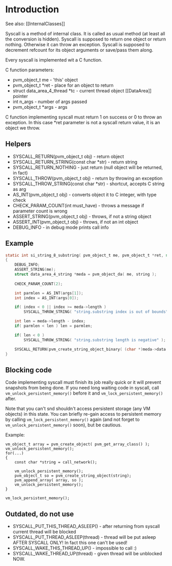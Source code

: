 # Introduction #

See also: [[InternalClasses]]

Syscall is a method of internal class. It is called as usual method (at least all the conversion is hidden). 
Syscall is supposed to return one object or return nothing. Otherwise it can throw an exception.
Syscall is supposed to decrement refcount for its object arguments or save/pass them along.

Every syscall is implemented wit a C function.

C function parameters: 
* pvm_object_t me - 'this' object
* pvm_object_t *ret - place for an object to return
* struct data_area_4_thread *tc - current thread object [[DataArea]] pointer
* int n_args - number of args passed
* pvm_object_t *args - args

C function implementing syscall must return 1 on success or 0 to throw an exception. In this case *ret parameter
is not a syscall return value, it is an object we throw.

## Helpers ##

  * SYSCALL\_RETURN(pvm_object_t obj) - return object
  * SYSCALL\_RETURN\_STRING(const char *str) - return string
  * SYSCALL\_RETURN\_NOTHING - just return (null object will be returned, in fact)
  * SYSCALL\_THROW(pvm_object_t obj) - return by throwing an exception
  * SYSCALL\_THROW\_STRING(const char *str) - shortcut, accepts C string as arg
  * AS\_INT(pvm_object_t obj) - converts object it to C integer, with type check
  * CHECK\_PARAM\_COUNT(int must\_have) - throws a message if parameter count is wrong
  * ASSERT\_STRING(pvm_object_t obj) - throws, if not a string object
  * ASSERT\_INT(pvm_object_t obj) - throws, if not an int object
  * DEBUG\_INFO - in debug mode prints call info

## Example ##

```c
static int si_string_8_substring( pvm_object_t me, pvm_object_t *ret, struct data_area_4_thread *tc, int n_args, pvm_object_t *args )
{
    DEBUG_INFO;
    ASSERT_STRING(me);
    struct data_area_4_string *meda = pvm_object_da( me, string );
    
    CHECK_PARAM_COUNT(2);

    int parmlen = AS_INT(args[1]);
    int index = AS_INT(args[0]);

    if( index < 0 || index >= meda->length )
        SYSCALL_THROW_STRING( "string.substring index is out of bounds" );

    int len = meda->length - index;
    if( parmlen < len ) len = parmlen;

    if( len < 0 )
        SYSCALL_THROW_STRING( "string.substring length is negative" );

    SYSCALL_RETURN(pvm_create_string_object_binary( (char *)meda->data + index, len ));
}
```

## Blocking code ##

Code implementing syscall must finish its job really quick or it will prevent snapshots from being done. If you need
long waiting code in syscall, call ```vm_unlock_persistent_memory()``` before it and ```vm_lock_persistent_memory()``` after.

Note that you can't snd shouldn't access persistent storage (any VM objects) in this state. You can briefly
re-gain access to persistent memory by calling ```vm_lock_persistent_memory()``` again (and not forget to ```vm_unlock_persistent_memory()``` soon), but be cautious.

Example:
```
vm_object_t array = pvm_create_object( pvm_get_array_class() );
vm_unlock_persistent_memory();
for(...)
{
    const char *string = call_network();

    vm_unlock_persistent_memory();
    pvm_object_t so = pvm_create_string_object(string);
    pvm_append_array( array, so );
    vm_unlock_persistent_memory();
}

vm_lock_persistent_memory();
```


## Outdated, do not use ##

  * SYSCALL\_PUT\_THIS\_THREAD\_ASLEEP() - after returning from syscall current thread will be blocked
  * SYSCALL\_PUT\_THREAD\_ASLEEP(thread) - thread will be put asleep AFTER SYSCALL ONLY! In fact this one can't be used!
  * SYSCALL\_WAKE\_THIS\_THREAD\_UP() - impossible to call :)
  * SYSCALL\_WAKE\_THREAD\_UP(thread) - given thread will be unblocked NOW.

